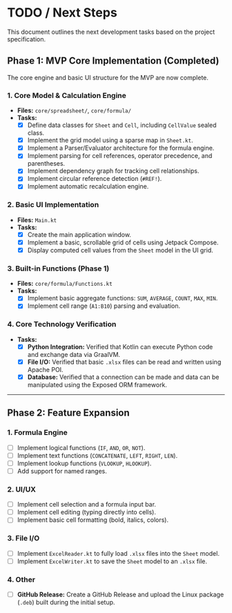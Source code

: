 # TODO / Next Steps

This document outlines the next development tasks based on the project specification.

## Phase 1: MVP Core Implementation (Completed)

The core engine and basic UI structure for the MVP are now complete.

### 1. Core Model & Calculation Engine
- **Files:** `core/spreadsheet/`, `core/formula/`
- **Tasks:**
    - [x] Define data classes for `Sheet` and `Cell`, including `CellValue` sealed class.
    - [x] Implement the grid model using a sparse map in `Sheet.kt`.
    - [x] Implement a Parser/Evaluator architecture for the formula engine.
    - [x] Implement parsing for cell references, operator precedence, and parentheses.
    - [x] Implement dependency graph for tracking cell relationships.
    - [x] Implement circular reference detection (`#REF!`).
    - [x] Implement automatic recalculation engine.

### 2. Basic UI Implementation
- **Files:** `Main.kt`
- **Tasks:**
    - [x] Create the main application window.
    - [x] Implement a basic, scrollable grid of cells using Jetpack Compose.
    - [x] Display computed cell values from the `Sheet` model in the UI grid.

### 3. Built-in Functions (Phase 1)
- **Files:** `core/formula/Functions.kt`
- **Tasks:**
    - [x] Implement basic aggregate functions: `SUM`, `AVERAGE`, `COUNT`, `MAX`, `MIN`.
    - [x] Implement cell range (`A1:B10`) parsing and evaluation.

### 4. Core Technology Verification
- **Tasks:**
    - [x] **Python Integration:** Verified that Kotlin can execute Python code and exchange data via GraalVM.
    - [x] **File I/O:** Verified that basic `.xlsx` files can be read and written using Apache POI.
    - [x] **Database:** Verified that a connection can be made and data can be manipulated using the Exposed ORM framework.

---

## Phase 2: Feature Expansion

### 1. Formula Engine
- [ ] Implement logical functions (`IF`, `AND`, `OR`, `NOT`).
- [ ] Implement text functions (`CONCATENATE`, `LEFT`, `RIGHT`, `LEN`).
- [ ] Implement lookup functions (`VLOOKUP`, `HLOOKUP`).
- [ ] Add support for named ranges.

### 2. UI/UX
- [ ] Implement cell selection and a formula input bar.
- [ ] Implement cell editing (typing directly into cells).
- [ ] Implement basic cell formatting (bold, italics, colors).

### 3. File I/O
- [ ] Implement `ExcelReader.kt` to fully load `.xlsx` files into the `Sheet` model.
- [ ] Implement `ExcelWriter.kt` to save the `Sheet` model to an `.xlsx` file.

### 4. Other
- [ ] **GitHub Release:** Create a GitHub Release and upload the Linux package (`.deb`) built during the initial setup.
